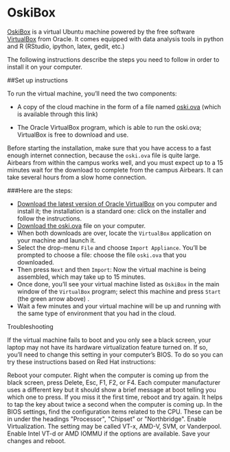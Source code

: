 OskiBox
=======

[OskiBox](http://www.stat.berkeley.edu/share/scf/oski.ova) is a virtual Ubuntu machine powered by the free software [VirtualBox](https://www.virtualbox.org/wiki/Downloads) from Oracle. It comes equipped with data analysis tools in python and R (RStudio, ipython, latex, gedit, etc.)

The following instructions describe the steps you need to follow in order to install it on your computer. 


##Set up instructions


To run the virtual machine, you’ll need the two components:

* A copy of the cloud machine in the form of a file named [oski.ova](http://www.stat.berkeley.edu/share/scf/oski.ova) (which is available through this link)

* The Oracle VirtualBox program, which is able to run the oski.ova; VirtualBox is free to download and use. 

Before starting the installation, make sure that you have access to a fast enough internet connection, because the `oski.ova` file is quite large. Airbears from within the campus works well, and you must expect up to a 15 minutes wait for the download to complete from the campus Airbears. It can take several hours from a slow home connection. 

###Here are the steps:

* [Download the latest version of Oracle VirtualBox](https://www.virtualbox.org/wiki/Downloads) on you computer and install it; the installation is a standard one: click on the installer and follow the instructions.
* [Download the oski.ova](http://www.stat.berkeley.edu/share/scf/oski.ova) file on your computer.
* When both downloads are over, locate the `VirtualBox` application on your machine and launch it.
* Select the drop-menu `File` and choose `Import Appliance`. You’ll be prompted to choose a file: choose the file `oski.ova` that you downloaded.
* Then press `Next` and then `Import`: Now the virtual machine is being assembled, which may take up to 15 minutes.
* Once done, you’ll see your virtual machine listed as `OskiBox` in the main window of the `VirtualBox` program; select this machine and press `Start` (the green arrow above) .
* Wait a few minutes and your virtual machine will be up and running with the same type of environment that you had in the cloud.



Troubleshooting

If the virtual machine fails to boot and you only see a black screen, your laptop may not have its hardware virtualization feature turned on. If so, you’ll need to change this setting in your computer’s BIOS. To do so you can try these instructions based on Red Hat instructions:

Reboot your computer. Right when the computer is coming up from the black screen, press Delete, Esc, F1, F2, or F4. Each computer manufacturer uses a different key but it should show a brief message at boot telling you which one to press. If you miss it the first time, reboot and try again. It helps to tap the key about twice a second when the computer is coming up.
In the BIOS settings, find the configuration items related to the CPU. These can be in under the headings "Processor", "Chipset" or "Northbridge".
Enable Virtualization. The setting may be called VT-x, AMD-V, SVM, or Vanderpool. Enable Intel VT-d or AMD IOMMU if the options are available.
Save your changes and reboot.


